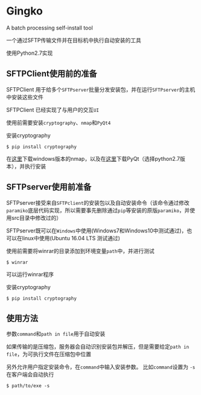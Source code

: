 # Gingko

A batch processing self-install tool 

一个通过SFTP传输文件并在目标机中执行自动安装的工具

使用Python2.7实现

## SFTPClient使用前的准备

SFTPClient 用于给多个```SFTPserver```批量分发安装包，并在运行```SFTPserver```的主机中安装这些文件

SFTPClient 已经实现了与用户的交互```UI```

使用前需要安装```cryptography```、```nmap```和```PyQt4```

安装cryptography

    $ pip install cryptography
	
在[这里](https://nmap.org/download.html)下载windows版本的nmap，以及在[这里](https://riverbankcomputing.com/software/pyqt/download)下载PyQt（选择python2.7版本），并执行安装

## SFTPserver使用前准备

SFTPserver接受来自```SFTPclient```的安装包以及自动安装命令（该命令通过修改```paramiko```底层代码实现，所以需要事先删除通过```pip```等安装的原版```paramiko```，并使用src目录中修改过的）

SFTPserver既可以在```Windows```中使用(Windows7和Windows10中测试通过)，也可以在linux中使用(Ubuntu 16.04 LTS 测试通过)

使用前需要将winrar的目录添加到环境变量``path``中，并进行测试

    $ winrar

可以运行winrar程序

安装cryptography

    $ pip install cryptography
	

## 使用方法

参数``command``和``path in file``用于自动安装
    
如果传输的是压缩包，服务器会自动识别安装包并解压，但是需要给定``path in file``，为可执行文件在压缩包中位置

另外允许用户指定安装命令，在``command``中输入安装参数。
比如``command``设置为 ``-s``
在客户端会自动执行

    $ path/to/exe -s
